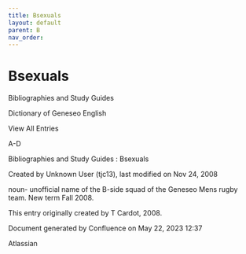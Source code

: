```yaml
---
title: Bsexuals
layout: default
parent: B
nav_order:
---
```


# Bsexuals

Bibliographies and Study Guides

Dictionary of Geneseo English

View All Entries

A-D

Bibliographies and Study Guides : Bsexuals

Created by  Unknown User (tjc13), last modified on Nov 24, 2008

noun- unofficial name of the B-side squad of the Geneseo Mens rugby team. New term Fall 2008.

This entry originally created by T Cardot, 2008.

Document generated by Confluence on May 22, 2023 12:37

Atlassian
